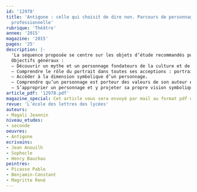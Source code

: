```yaml
---
id: '12978'
title: 'Antigone : celle qui choisit de dire non. Parcours de personnage en seconde
  professionnelle'
rubrique: 'Théâtre'
annee: '2015'
magazine: '2015'
pages: '25'
description: |-
  'La séquence proposée se centre sur les objets d’étude recommandés pour la seconde professionnelle. Néanmoins, il s’agit de construire la complexité du personnage d’Antigone, à la fois femme, sœur, et révoltée. Il s’agit également d’amener les élèves à comprendre comment ce personnage focalise les divers possibles de la révolte contre la tyrannie (qu’il s’agisse de l’offense faite à l’amour fraternel, aux dieux, à la justice, aux femmes...) et comment chaque auteur s’est approprié Antigone afin de conduire les jeunes lecteurs / scripteurs à engager les mêmes processus d’identification-appropriation…
  Objectifs généraux :
  – Découvrir un mythe et un personnage fondateurs de la culture et de la pensée occidentales.
  – Comprendre le rôle du portrait dans toutes ses acceptions : portrait physique, portrait moral, portrait symbolique, au service d’une vision de l’auteur.
  – Accéder à la dimension symbolique d’un personnage.
  – Comprendre qu’un personnage est porteur des valeurs de son auteur et de son époque.
  – S’approprier un personnage et y projeter sa propre vision symbolique.'
article_pdf: '12978.pdf'
magazine_special: Cet article vous sera envoyé par mail au format pdf dans la journée
revue: 'L’école des lettres des lycées'
auteurs:
- Magali Jeannin
niveau_etudes:
- seconde
oeuvres:
- Antigone
ecrivains:
- Jean Anouilh
- Sophocle
- Henry Bauchau
peintres:
- Picasso Pablo
- Benjamin-Constant
- Magritte René
---
```

